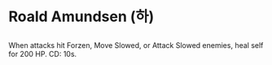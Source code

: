 # Roald Amundsen (하)

##

When attacks hit Forzen, Move Slowed, or Attack Slowed enemies, heal self for 200 HP. CD: 10s.
